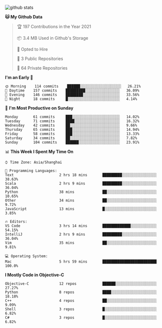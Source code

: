 
![github stats](https://github-readme-stats.vercel.app/api?username=ChesterYue&show_icons=true&count_private=true)

<!-- ![wakatime](https://github-readme-stats.vercel.app/api/wakatime?username=ChesterYue&layout=compact) -->

<!-- ![wakatime](https://github-readme-stats.vercel.app/api/top-langs/?username=ChesterYue&layout=compact) -->

<!--START_SECTION:waka-->
**🐱 My Github Data** 

> 🏆 197 Contributions in the Year 2021
 > 
> 📦 3.4 MB Used in Github's Storage 
 > 
> 💼 Opted to Hire
 > 
> 📜 3 Public Repositories 
 > 
> 🔑 64 Private Repositories  
 > 
**I'm an Early 🐤** 

```text
🌞 Morning    114 commits    ██████░░░░░░░░░░░░░░░░░░░   26.21% 
🌆 Daytime    157 commits    █████████░░░░░░░░░░░░░░░░   36.09% 
🌃 Evening    146 commits    ████████░░░░░░░░░░░░░░░░░   33.56% 
🌙 Night      18 commits     █░░░░░░░░░░░░░░░░░░░░░░░░   4.14%

```
📅 **I'm Most Productive on Sunday** 

```text
Monday       61 commits     ███░░░░░░░░░░░░░░░░░░░░░░   14.02% 
Tuesday      71 commits     ████░░░░░░░░░░░░░░░░░░░░░   16.32% 
Wednesday    42 commits     ██░░░░░░░░░░░░░░░░░░░░░░░   9.66% 
Thursday     65 commits     ███░░░░░░░░░░░░░░░░░░░░░░   14.94% 
Friday       58 commits     ███░░░░░░░░░░░░░░░░░░░░░░   13.33% 
Saturday     34 commits     ██░░░░░░░░░░░░░░░░░░░░░░░   7.82% 
Sunday       104 commits    ██████░░░░░░░░░░░░░░░░░░░   23.91%

```


📊 **This Week I Spent My Time On** 

```text
⌚︎ Time Zone: Asia/Shanghai

💬 Programming Languages: 
Text                     2 hrs 18 mins       █████████░░░░░░░░░░░░░░░░   38.63% 
Scala                    2 hrs 9 mins        █████████░░░░░░░░░░░░░░░░   36.04% 
Python                   38 mins             ██░░░░░░░░░░░░░░░░░░░░░░░   10.65% 
Other                    34 mins             ██░░░░░░░░░░░░░░░░░░░░░░░   9.72% 
JavaScript               13 mins             █░░░░░░░░░░░░░░░░░░░░░░░░   3.85%

🔥 Editors: 
VS Code                  3 hrs 14 mins       █████████████░░░░░░░░░░░░   54.15% 
IntelliJ                 2 hrs 9 mins        █████████░░░░░░░░░░░░░░░░   36.04% 
Vim                      35 mins             ██░░░░░░░░░░░░░░░░░░░░░░░   9.81%

💻 Operating System: 
Mac                      5 hrs 59 mins       █████████████████████████   100.0%

```

**I Mostly Code in Objective-C** 

```text
Objective-C              12 repos            ██████░░░░░░░░░░░░░░░░░░░   27.27% 
Python                   8 repos             ████░░░░░░░░░░░░░░░░░░░░░   18.18% 
C++                      4 repos             ██░░░░░░░░░░░░░░░░░░░░░░░   9.09% 
Shell                    3 repos             █░░░░░░░░░░░░░░░░░░░░░░░░   6.82% 
C#                       3 repos             █░░░░░░░░░░░░░░░░░░░░░░░░   6.82%

```



<!--END_SECTION:waka-->